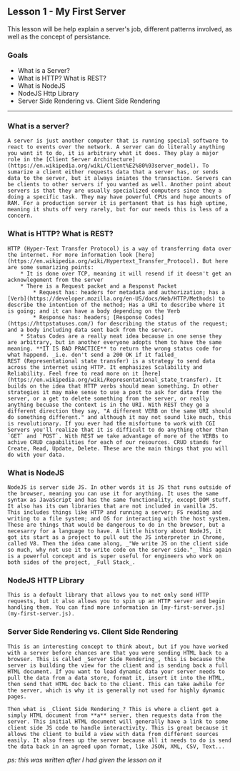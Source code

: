 Lesson 1 - My First Server
---

This lesson will be help explain a server's job, different patterns involved, as well as the concept of persistance.

### Goals
* What is a Server?
* What is HTTP? What is REST?
* What is NodeJS
* NodeJS Http Library
* Server Side Rendering vs. Client Side Rendering
---

### What is a server?
    A server is just another computer that is running special software to react to events over the network. A server can do literally anything you want it to do, it is arbitrary what it does. They play a major role in the [Client Server Architecture](https://en.wikipedia.org/wiki/Client%E2%80%93server_model). To sumarize a client either requests data that a server has, or sends data to the server, but it always iniates the transaction. Servers can be clients to other servers if you wanted as well. Another point about servers is that they are usually specialized computers since they a doing a specific task. They may have powerful CPUs and huge amounts of RAM. For a production server it is pertanent that is has high uptime, meaning it shuts off very rarely, but for our needs this is less of a concern.

### What is HTTP? What is REST?
    HTTP (Hyper-Text Transfer Protocol) is a way of transferring data over the internet. For more information look [here](https://en.wikipedia.org/wiki/Hypertext_Transfer_Protocol). But here are some sumarizing points:
        * It is done over TCP, meaning it will resend if it doesn't get an acknowlegement from the server
        * There is a Request packet and a Responst Packet
            * Request has: headers for metadata and authorization; has a [Verb](https://developer.mozilla.org/en-US/docs/Web/HTTP/Methods) to describe the intention of the method; Has a URI to describe where it is going; and it can have a body depending on the Verb
            * Response has: headers; [Response Codes](https://httpstatuses.com/) for describing the status of the request; and a body including data sent back from the server.
        * Status Codes are a really neat idea because in one sense they are arbitrary, but in another everyone adopts them to have the same meaning. **IT IS BAD PRACTICE** to return the wrong status code for what happend. _i.e. don't send a 200 OK if it failed_
    REST (Representational state transfer) is a strategy to send data across the internet using HTTP. It emphasizes Scalability and Reliability. Feel free to read more on it [here](https://en.wikipedia.org/wiki/Representational_state_transfer). It builds on the idea that HTTP verbs should mean something. In other strategies it may make sense to use a post to ask for data from the server, or a get to delete something from the server, or really anything becuase the context is in the URI. With REST they go a different direction they say, "A different VERB on the same URI should do something different." and although it may not sound like much, this is revolutionary. If you ever had the misfortune to work with CGI Servers you'll realize that it is difficult to do anything other than `GET` and `POST`. With REST we take advantage of more of the VERBs to achive CRUD capabilities for each of our resources. CRUD stands for Create, Read, Update, Delete. These are the main things that you will do with your data.

### What is NodeJS
    NodeJS is server side JS. In other words it is JS that runs outside of the browser, meaning you can use it for anything. It uses the same syntax as JavaScript and has the same functionality, except DOM stuff. It also has its own libraries that are not included in vanilla JS. This includes things like HTTP and running a server; FS reading and writing to a file system; and OS for interacting with the host system. These are things that would be dangerous to do in the browser, but a necesarry for a language to have. A little history about NodeJS, it got its start as a project to pull out the JS interpreter in Chrome, called V8. Then the idea came along, _"We write JS on the client side so much, why not use it to write code on the server side."_ This again is a powerful concept and is super useful for engineers who work on both sides of the project, _Full Stack_. 

### NodeJS HTTP Library
    This is a default library that allows you to not only send HTTP requests, but it also allows you to spin up an HTTP server and begin handling them. You can find more information in [my-first-server.js](my-first-server.js).

### Server Side Rendering vs. Client Side Rendering
    This is an interesting concept to think about, but if you have worked with a server before chances are that you were sending HTML back to a browser. This is called _Server Side Rendering_, this is because the server is building the view for the client and is sending back a full HTML document. If you want to load dynamic data your server needs to pull the data from a data store, format it, insert it into the HTML, then send that HTML doc back to the client. This can take awhile for the server, which is why it is generally not used for highly dynamic pages. 

    Then what is _Client Side Rendering_? This is where a client get a simply HTML document from **a** server, then requests data from the server. This initial HTML document will generally have a link to some client side JS code to handle interactivity. This is great because it allows the client to build a view with data from different sources easily. It also frees up the server because all it needs to do is send the data back in an agreed upon format, like JSON, XML, CSV, Text...


_ps: this was written after I had given the lesson on it_